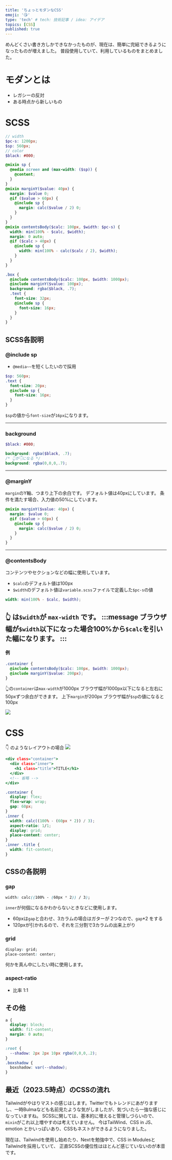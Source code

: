```yaml
---
title: 'ちょっとモダンなCSS'
emoji: '😘'
type: 'tech' # tech: 技術記事 / idea: アイデア
topics: [CSS]
published: true
---
```


めんどくさい書き方しかできなかったものが、現在は、簡単に完結できるようになったものが増えました。
普段使用していて、利用しているものをまとめました。

# モダンとは

- レガシーの反対
- ある時点から新しいもの

# SCSS

```scss:_variable.scss
// width
$pc-s: 1200px;
$sp: 560px;
// color
$black: #000;
```

```scss:_mixin.scss
@mixin sp {
  @media screen and (max-width: ($sp)) {
    @content;
  }
}
@mixin marginY($value: 40px) {
  margin: $value 0;
  @if ($value > 60px) {
    @include sp {
      margin: calc($value / 2) 0;
    }
  }
}
@mixin contentsBody($calc: 100px, $width: $pc-s) {
  width: min(100% - $calc, $width);
  margin: 0 auto;
  @if ($calc > 40px) {
    @include sp {
      width: min(100% - calc($calc / 2), $width);
    }
  }
}
```

```scss:_hoge-page.scss
.box {
  @include contentsBody($calc: 100px, $width: 1000px);
  @include marginY($value: 100px);
  background: rgba($black, .7);
  .text {
    font-size: 32px;
    @include sp {
      font-size: 16px;
    }
  }
}
```

## SCSS各説明

### @include sp

- `@media~~`を短くしたいので採用

```scss
$sp: 560px;
.text {
  font-size: 20px;  
  @include sp {
    font-size: 16px;  
  }
}
```

`$sp`の値から`font-size`が`16px`になります。

-----

### background

```scss
$black: #000;

background: rgba($black, .7);
/* 👆が👇になる */
background: rgba(0,0,0,.7);
```

-----

### @marginY

`margin`のY軸、つまり上下の余白です。
デフォルト値は40pxにしています。
条件を満たす場合、入力値の50%にしています。

```scss:_mixin.scss
@mixin marginY($value: 40px) {
  margin: $value 0;
  @if ($value > 60px) {
    @include sp {
      margin: calc($value / 2) 0;
    }
  }
}
```

-----

### @contentsBody

コンテンツやセクションなどの幅に使用しています。
- `$calc`のデフォルト値は100px
- `$width`のデフォルト値は`variable.scss`ファイルで定義した`$pc-s`の値

```scss
width: min(100% - $calc, $width);
```

👆 は`$width`が `max-width` です。
:::message
ブラウザ幅が`$width`以下になった場合100%から`$calc`を引いた幅になります。
:::
-----
#### 例
```scss:_hoge-page.scss
.container {
  @include contentsBody($calc: 100px, $width: 1000px);
  @include marginY($value: 200px);
}
```

👆の`container`は`max-width`が1000px
ブラウザ幅が1000px以下になると左右に50pxずつ余白ができます。
上下`margin`が200px ブラウザ幅が`$sp`の値になると100px

![](/images/convenient-modern-css/img-02.png)

# CSS

👇 のようなレイアウトの場合
![](/images/convenient-modern-css/img-01.png)

```html:index.html
<div class="container">
  <div class="inner">
    <h1 class="title">TITLE</h1>
  </div>
  <!-- 省略 -->
</div>
```
```css:style.css
.container {
  display: flex;
  flex-wrap: wrap;
  gap: 60px;
}
.inner {
  width: calc((100% - (60px * 2)) / 3);
  aspect-ratio: 1/1;
  display: grid;
  place-content: center;
}
.inner .title {
  width: fit-content;
}
```

## CSSの各説明

### gap
```css:style.css
width: calc((100% - (60px * 2)) / 3);
```
`inner`が何個になるかわからないときなどに使用します。
- 60pxは`gap`と合わせ、3カラムの場合はガターが 2つなので、`gap`\*2 をする
- 120pxが引かれるので、それを三分割で3カラムの出来上がり

### grid
```css:style.css
display: grid;
place-content: center;
```

何かを真ん中にしたい時に使用します。

### aspect-ratio
- 比率 1:1

## その他
```css
a {
  display: block;
  width: fit-content;
  margin: 0 auto;
}
```
```css
:root {
  --shadow: 2px 2px 10px rgba(0,0,0,.2);
}
.boxshadow {
  boxshadow: var(--shadow);
}
```

## 最近（2023.5時点）のCSSの流れ
Tailwindがやはりマストの感じはします。Twitterでもトレンドにあがりますし、一時Bulmaなども名前見たような気がしましたが、気づいたら一強な感じになっていますね。
SCSSに関しては、基本的に増えると管理しづらいので、`mixin`がこれ以上増やすのは考えていません。
今はTailWind、CSS in JS、emotion とかいっぱいあり、CSSもネストができるようになりました。

現在は、Tailwindを使用し始めたり、Nextを勉強中で、CSS in ModulesとTailwindを採用していて、
正直SCSSの優位性はほとんど感じていないのが本音です。